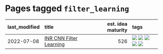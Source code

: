 # Pages tagged `filter_learning`

|last_modified|title|est. idea maturity|tags
|:---|:---|---:|:---|
|2022-07-08|[INR CNN Filter Learning](../INR_CNN_filter_learning.md)|526|[![](https://img.shields.io/badge/tag-CNN-22d494)](../tags/CNN.md) [![](https://img.shields.io/badge/tag-INR-90446b)](../tags/INR.md) [![](https://img.shields.io/badge/tag-deep_learning-35d2ce)](../tags/deep_learning.md) [![](https://img.shields.io/badge/tag-experimental-aa21fc)](../tags/experimental.md) [![](https://img.shields.io/badge/tag-filter_learning-8e95e2)](../tags/filter_learning.md)|